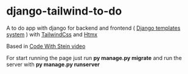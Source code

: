 # django-tailwind-to-do
A to do app with django for backend and frontend ( [Django templates system](https://docs.djangoproject.com/en/4.0/topics/templates/ "Django templates documentation") ) with [TailwindCss](https://tailwindcss.com/ "Tailwind's Homepage") and [Htmx](https://htmx.org/ "Htmx's Homepage")

Based in [Code With Stein video](https://www.youtube.com/watch?v=Pr8z9XxyrJc&t=964s&ab_channel=CodeWithStein "Code With Stein Video")

For start running the page just run **py manage.py migrate** and run the server with **py manage.py runserver**
